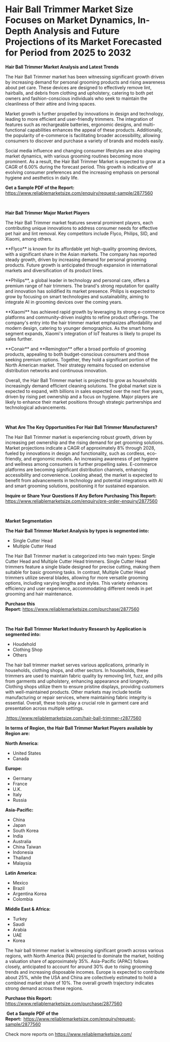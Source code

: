 <p><h1>Hair Ball Trimmer Market Size Focuses on Market Dynamics, In-Depth Analysis and Future Projections of its Market Forecasted for Period from 2025 to 2032</h1></p><p><strong>Hair Ball Trimmer Market Analysis and Latest Trends</strong></p>
<p><p>The Hair Ball Trimmer market has been witnessing significant growth driven by increasing demand for personal grooming products and rising awareness about pet care. These devices are designed to effectively remove lint, hairballs, and debris from clothing and upholstery, catering to both pet owners and fashion-conscious individuals who seek to maintain the cleanliness of their attire and living spaces. </p><p>Market growth is further propelled by innovations in design and technology, leading to more efficient and user-friendly trimmers. The integration of features such as rechargeable batteries, ergonomic designs, and multi-functional capabilities enhances the appeal of these products. Additionally, the popularity of e-commerce is facilitating broader accessibility, allowing consumers to discover and purchase a variety of brands and models easily.</p><p>Social media influence and changing consumer lifestyles are also shaping market dynamics, with various grooming routines becoming more prominent. As a result, the Hair Ball Trimmer Market is expected to grow at a CAGR of 6.00% during the forecast period. This growth is indicative of evolving consumer preferences and the increasing emphasis on personal hygiene and aesthetics in daily life.</p></p>
<p><strong>Get a Sample PDF of the Report:&nbsp;</strong> <a href="https://www.reliablemarketsize.com/enquiry/request-sample/2877560?utm_campaign=3166&utm_medium=2&utm_source=Github&utm_content=ia&utm_term=12032025&utm_id=hair-ball-trimmer">https://www.reliablemarketsize.com/enquiry/request-sample/2877560</a></p>
<p>&nbsp;</p>
<p><strong>Hair Ball Trimmer Major Market Players</strong></p>
<p><p>The Hair Ball Trimmer market features several prominent players, each contributing unique innovations to address consumer needs for effective pet hair and lint removal. Key competitors include Flyco, Philips, SID, and Xiaomi, among others. </p><p>**Flyco** is known for its affordable yet high-quality grooming devices, with a significant share in the Asian markets. The company has reported steady growth, driven by increasing demand for personal grooming products. Future growth is anticipated through expansion in international markets and diversification of its product lines.</p><p>**Philips**, a global leader in technology and personal care, offers a premium range of hair trimmers. The brand's strong reputation for quality and innovation has solidified its market presence. Philips is expected to grow by focusing on smart technologies and sustainability, aiming to integrate AI in grooming devices over the coming years.</p><p>**Xiaomi** has achieved rapid growth by leveraging its strong e-commerce platforms and community-driven insights to refine product offerings. The company's entry into the hair trimmer market emphasizes affordability and modern design, catering to younger demographics. As the smart home segment expands, Xiaomi's integration of IoT features is likely to propel its sales further.</p><p>**Conair** and **Remington** offer a broad portfolio of grooming products, appealing to both budget-conscious consumers and those seeking premium options. Together, they hold a significant portion of the North American market. Their strategy remains focused on extensive distribution networks and continuous innovation.</p><p>Overall, the Hair Ball Trimmer market is projected to grow as households increasingly demand efficient cleaning solutions. The global market size is expected to expand, with billions in sales expected over the next five years, driven by rising pet ownership and a focus on hygiene. Major players are likely to enhance their market positions through strategic partnerships and technological advancements.</p></p>
<p>&nbsp;</p>
<p><strong>What Are The Key Opportunities For Hair Ball Trimmer Manufacturers?</strong></p>
<p><p>The Hair Ball Trimmer market is experiencing robust growth, driven by increasing pet ownership and the rising demand for pet grooming solutions. Market projections indicate a CAGR of approximately 8% through 2028, fueled by innovations in design and functionality, such as cordless, eco-friendly, and ergonomic models. An increasing awareness of pet hygiene and wellness among consumers is further propelling sales. E-commerce platforms are becoming significant distribution channels, enhancing accessibility and convenience. Looking ahead, the market is expected to benefit from advancements in technology and potential integrations with AI and smart grooming solutions, positioning it for sustained expansion.</p></p>
<p><strong>Inquire or Share Your Questions If Any Before Purchasing This Report:</strong> <a href="https://www.reliablemarketsize.com/enquiry/pre-order-enquiry/2877560?utm_campaign=3166&utm_medium=2&utm_source=Github&utm_content=ia&utm_term=12032025&utm_id=hair-ball-trimmer">https://www.reliablemarketsize.com/enquiry/pre-order-enquiry/2877560</a></p>
<p>&nbsp;</p>
<p><strong>Market Segmentation</strong></p>
<p><strong>The Hair Ball Trimmer Market Analysis by types is segmented into:</strong></p>
<p><ul><li>Single Cutter Head</li><li>Multiple Cutter Head</li></ul></p>
<p><p>The Hair Ball Trimmer market is categorized into two main types: Single Cutter Head and Multiple Cutter Head trimmers. Single Cutter Head trimmers feature a single blade designed for precise cutting, making them suitable for basic grooming tasks. In contrast, Multiple Cutter Head trimmers utilize several blades, allowing for more versatile grooming options, including varying lengths and styles. This variety enhances efficiency and user experience, accommodating different needs in pet grooming and hair maintenance.</p></p>
<p><strong>Purchase this Report:&nbsp;</strong><a href="https://www.reliablemarketsize.com/purchase/2877560?utm_campaign=3166&utm_medium=2&utm_source=Github&utm_content=ia&utm_term=12032025&utm_id=hair-ball-trimmer">https://www.reliablemarketsize.com/purchase/2877560</a></p>
<p>&nbsp;</p>
<p><strong>The Hair Ball Trimmer Market Industry Research by Application is segmented into:</strong></p>
<p><ul><li>Houdehold</li><li>Clothing Shop</li><li>Others</li></ul></p>
<p><p>The hair ball trimmer market serves various applications, primarily in households, clothing shops, and other sectors. In households, these trimmers are used to maintain fabric quality by removing lint, fuzz, and pills from garments and upholstery, enhancing appearance and longevity. Clothing shops utilize them to ensure pristine displays, providing customers with well-maintained products. Other markets may include textile manufacturing or repair services, where maintaining fabric integrity is essential. Overall, these tools play a crucial role in garment care and presentation across multiple settings.</p></p>
<p><a href="https://www.reliablemarketsize.com/hair-ball-trimmer-r2877560?utm_campaign=3166&utm_medium=2&utm_source=Github&utm_content=ia&utm_term=12032025&utm_id=hair-ball-trimmer">&nbsp;https://www.reliablemarketsize.com/hair-ball-trimmer-r2877560</a></p>
<p><strong>In terms of Region, the Hair Ball Trimmer Market Players available by Region are:</strong></p>
<p>
    <p> <strong> North America: </strong>
        <ul>
            <li>United States</li>
            <li>Canada</li>
        </ul>
        </p> 
    <p> <strong> Europe: </strong>
        <ul>
            <li>Germany</li>
            <li>France</li>
            <li>U.K.</li>
            <li>Italy</li>
            <li>Russia</li>
        </ul>
        </p> 
    <p> <strong> Asia-Pacific: </strong>
        <ul>
            <li>China</li>
            <li>Japan</li>
            <li>South Korea</li>
            <li>India</li>
            <li>Australia</li>
            <li>China Taiwan</li>
            <li>Indonesia</li>
            <li>Thailand</li>
            <li>Malaysia</li>
        </ul>
        </p> 
    <p> <strong> Latin America: </strong>
        <ul>
            <li>Mexico</li>
            <li>Brazil</li>
            <li>Argentina Korea</li>
            <li>Colombia</li>
        </ul>
        </p> 
    <p> <strong> Middle East & Africa: </strong>
        <ul>
            <li>Turkey</li>
            <li>Saudi</li>
            <li>Arabia</li>
            <li>UAE</li>
            <li>Korea</li>
        </ul>
    </p>
    </p>
<p><p>The hair ball trimmer market is witnessing significant growth across various regions, with North America (NA) projected to dominate the market, holding a valuation share of approximately 35%. Asia-Pacific (APAC) follows closely, anticipated to account for around 30% due to rising grooming trends and increasing disposable incomes. Europe is expected to contribute about 25%, while the USA and China are collectively estimated to hold a combined market share of 10%. The overall growth trajectory indicates strong demand across these regions.</p></p>
<p><strong>Purchase this Report: </strong><a href="https://www.reliablemarketsize.com/purchase/2877560?utm_campaign=3166&utm_medium=2&utm_source=Github&utm_content=ia&utm_term=12032025&utm_id=hair-ball-trimmer">https://www.reliablemarketsize.com/purchase/2877560</a></p>
<p>&nbsp;<strong>Get a Sample PDF of the Report:&nbsp;&nbsp;</strong><a href="https://www.reliablemarketsize.com/enquiry/request-sample/2877560?utm_campaign=3166&utm_medium=2&utm_source=Github&utm_content=ia&utm_term=12032025&utm_id=hair-ball-trimmer">https://www.reliablemarketsize.com/enquiry/request-sample/2877560</a></p>
<p><strong></strong></p>
<p>Check more reports on <a href="https://www.reliablemarketsize.com/?utm_campaign=3166&utm_medium=2&utm_source=Github&utm_content=ia&utm_term=12032025&utm_id=hair-ball-trimmer">https://www.reliablemarketsize.com/</a></p>